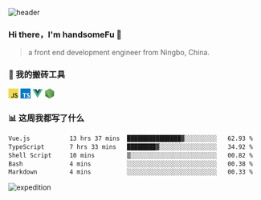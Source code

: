 ![header](https://raw.githubusercontent.com/fzq1998/fzq1998/master/header.png)

### Hi there，I'm handsomeFu 👋

> a front end development engineer from Ningbo, China.

### 🔧 我的搬砖工具
<code><img height="20" src="https://raw.githubusercontent.com/github/explore/80688e429a7d4ef2fca1e82350fe8e3517d3494d/topics/javascript/javascript.png" alt="javascript"></code>
<code><img height="20" src="https://raw.githubusercontent.com/github/explore/80688e429a7d4ef2fca1e82350fe8e3517d3494d/topics/typescript/typescript.png" alt="typescript"></code>
<code><img height="20" src="https://raw.githubusercontent.com/github/explore/80688e429a7d4ef2fca1e82350fe8e3517d3494d/topics/vue/vue.png" alt="vue"></code>
<code><img height="20" src="https://raw.githubusercontent.com/github/explore/80688e429a7d4ef2fca1e82350fe8e3517d3494d/topics/nodejs/nodejs.png" alt="nodejs"></code>



### 📊 这周我都写了什么
<!--START_SECTION:waka-->

```txt
Vue.js           13 hrs 37 mins  ███████████████▓░░░░░░░░░   62.93 %
TypeScript       7 hrs 33 mins   ████████▓░░░░░░░░░░░░░░░░   34.92 %
Shell Script     10 mins         ▒░░░░░░░░░░░░░░░░░░░░░░░░   00.82 %
Bash             4 mins          ░░░░░░░░░░░░░░░░░░░░░░░░░   00.38 %
Markdown         4 mins          ░░░░░░░░░░░░░░░░░░░░░░░░░   00.33 %
```

<!--END_SECTION:waka-->


![expedition](https://raw.githubusercontent.com/fzq1998/fzq1998/master/expedition.gif)

